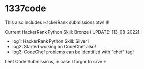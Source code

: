 # 1337code
This also includes HackerRank submissions btw!!!!!

Current HackerRank Python Skill: Bronze I
UPDATE: [13-08-2022]
  - log1: HackerRank Python Skill: Silver I
  - log2: Started working on CodeChef also!
  - log3: CodeChef problems can be identified with "chef" tag!

Leet Code Submissions, in case I forgor to save 💀
